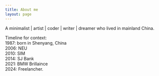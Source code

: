 ```yaml
---
title: About me
layout: page
---
```


A minimalist \| artist \| coder \| writer \| dreamer who lived in mainland China.

Timeline for context:  
1987: born in Shenyang, China  
2006: NEU  
2010: SIM  
2014: SJ Bank   
2021: BMW Brillaince  
2024: Freelancher. 